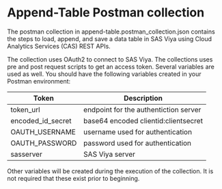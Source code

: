 # Append-Table Postman collection

The postman collection in append-table.postman_collection.json contains the steps to load, append, and save a data table in SAS Viya using Cloud Analytics Services (CAS) REST APIs.

The collection uses OAuth2 to connect to SAS Viya. The collections uses pre and post request scripts to get an access token. Several variables are used as well. You should have the following variables created in your Postman environment:

| Token | Description |
| -------- | -------------- |
| token_url | endpoint for the authentiction server |
| encoded_id_secret | base64 encoded clientid:clientsecret |
| OAUTH_USERNAME | username used for authentication |
| OAUTH_PASSWORD | password used for authentication |
| sasserver | SAS Viya server | 

Other variables will be created during the execution of the collection. It is not required that these exist prior to beginning.